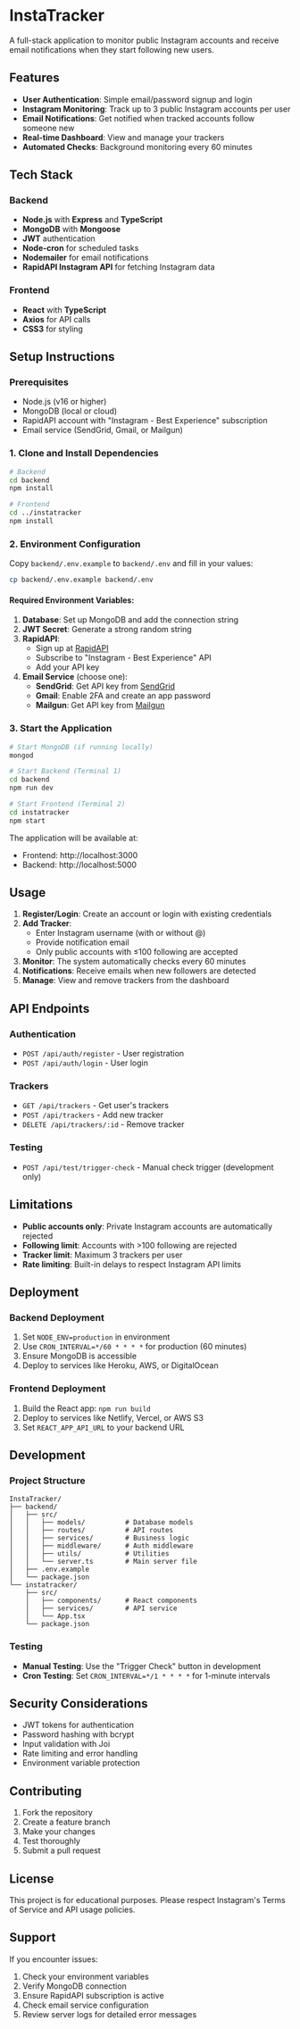 # InstaTracker

A full-stack application to monitor public Instagram accounts and receive email notifications when they start following new users.

## Features

- **User Authentication**: Simple email/password signup and login
- **Instagram Monitoring**: Track up to 3 public Instagram accounts per user
- **Email Notifications**: Get notified when tracked accounts follow someone new
- **Real-time Dashboard**: View and manage your trackers
- **Automated Checks**: Background monitoring every 60 minutes

## Tech Stack

### Backend
- **Node.js** with **Express** and **TypeScript**
- **MongoDB** with **Mongoose**
- **JWT** authentication
- **Node-cron** for scheduled tasks
- **Nodemailer** for email notifications
- **RapidAPI Instagram API** for fetching Instagram data

### Frontend
- **React** with **TypeScript**
- **Axios** for API calls
- **CSS3** for styling

## Setup Instructions

### Prerequisites
- Node.js (v16 or higher)
- MongoDB (local or cloud)
- RapidAPI account with "Instagram - Best Experience" subscription
- Email service (SendGrid, Gmail, or Mailgun)

### 1. Clone and Install Dependencies

```bash
# Backend
cd backend
npm install

# Frontend
cd ../instatracker
npm install
```

### 2. Environment Configuration

Copy `backend/.env.example` to `backend/.env` and fill in your values:

```bash
cp backend/.env.example backend/.env
```

#### Required Environment Variables:

1. **Database**: Set up MongoDB and add the connection string
2. **JWT Secret**: Generate a strong random string
3. **RapidAPI**: 
   - Sign up at [RapidAPI](https://rapidapi.com)
   - Subscribe to "Instagram - Best Experience" API
   - Add your API key
4. **Email Service** (choose one):
   - **SendGrid**: Get API key from [SendGrid](https://sendgrid.com)
   - **Gmail**: Enable 2FA and create an app password
   - **Mailgun**: Get API key from [Mailgun](https://mailgun.com)

### 3. Start the Application

```bash
# Start MongoDB (if running locally)
mongod

# Start Backend (Terminal 1)
cd backend
npm run dev

# Start Frontend (Terminal 2)
cd instatracker
npm start
```

The application will be available at:
- Frontend: http://localhost:3000
- Backend: http://localhost:5000

## Usage

1. **Register/Login**: Create an account or login with existing credentials
2. **Add Tracker**: 
   - Enter Instagram username (with or without @)
   - Provide notification email
   - Only public accounts with ≤100 following are accepted
3. **Monitor**: The system automatically checks every 60 minutes
4. **Notifications**: Receive emails when new followers are detected
5. **Manage**: View and remove trackers from the dashboard

## API Endpoints

### Authentication
- `POST /api/auth/register` - User registration
- `POST /api/auth/login` - User login

### Trackers
- `GET /api/trackers` - Get user's trackers
- `POST /api/trackers` - Add new tracker
- `DELETE /api/trackers/:id` - Remove tracker

### Testing
- `POST /api/test/trigger-check` - Manual check trigger (development only)

## Limitations

- **Public accounts only**: Private Instagram accounts are automatically rejected
- **Following limit**: Accounts with >100 following are rejected
- **Tracker limit**: Maximum 3 trackers per user
- **Rate limiting**: Built-in delays to respect Instagram API limits

## Deployment

### Backend Deployment
1. Set `NODE_ENV=production` in environment
2. Use `CRON_INTERVAL=*/60 * * * *` for production (60 minutes)
3. Ensure MongoDB is accessible
4. Deploy to services like Heroku, AWS, or DigitalOcean

### Frontend Deployment
1. Build the React app: `npm run build`
2. Deploy to services like Netlify, Vercel, or AWS S3
3. Set `REACT_APP_API_URL` to your backend URL

## Development

### Project Structure
```
InstaTracker/
├── backend/
│   ├── src/
│   │   ├── models/          # Database models
│   │   ├── routes/          # API routes
│   │   ├── services/        # Business logic
│   │   ├── middleware/      # Auth middleware
│   │   ├── utils/           # Utilities
│   │   └── server.ts        # Main server file
│   ├── .env.example
│   └── package.json
└── instatracker/
    ├── src/
    │   ├── components/      # React components
    │   ├── services/        # API service
    │   └── App.tsx
    └── package.json
```

### Testing
- **Manual Testing**: Use the "Trigger Check" button in development
- **Cron Testing**: Set `CRON_INTERVAL=*/1 * * * *` for 1-minute intervals

## Security Considerations

- JWT tokens for authentication
- Password hashing with bcrypt
- Input validation with Joi
- Rate limiting and error handling
- Environment variable protection

## Contributing

1. Fork the repository
2. Create a feature branch
3. Make your changes
4. Test thoroughly
5. Submit a pull request

## License

This project is for educational purposes. Please respect Instagram's Terms of Service and API usage policies.

## Support

If you encounter issues:
1. Check your environment variables
2. Verify MongoDB connection
3. Ensure RapidAPI subscription is active
4. Check email service configuration
5. Review server logs for detailed error messages